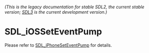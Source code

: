 ###### (This is the legacy documentation for stable SDL2, the current stable version; [SDL3](https://wiki.libsdl.org/SDL3/) is the current development version.)
# SDL_iOSSetEventPump

Please refer to [SDL_iPhoneSetEventPump](SDL_iPhoneSetEventPump) for details.

